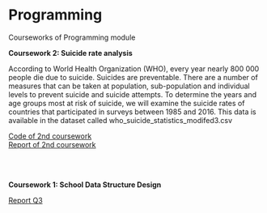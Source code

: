 # Programming

 Courseworks of Programming module

**Coursework 2: Suicide rate analysis**

According to World Health Organization (WHO), every year nearly 800 000 people die due to suicide. Suicides are preventable. There are a number of measures that can be taken at population, sub-population and individual levels to prevent suicide and suicide attempts.
To determine the years and age groups most at risk of suicide, we will examine the suicide rates of countries that participated in surveys between 1985 and 2016. This data is available in the dataset called who_suicide_statistics_modifed3.csv

 [Code of 2nd coursework](https://github.com/ACV1904/Programming/blob/main/Report.md)
 <br />
 [Report of 2nd coursework](https://github.com/ACV1904/Programming/blob/main/Report.md)

 <br /> 
 <br />
 
 **Coursework 1: School Data Structure Design**
 
 [Report Q3](https://github.com/ACV1904/Programming/blob/main/CW1_Q3_ACV.pdf)
